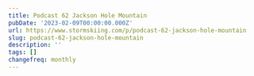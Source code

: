 ```yaml
---
title: Podcast 62 Jackson Hole Mountain
pubDate: '2023-02-09T00:00:00.000Z'
url: https://www.stormskiing.com/p/podcast-62-jackson-hole-mountain
slug: podcast-62-jackson-hole-mountain
description: ''
tags: []
changefreq: monthly
---
```


<!-- Add post content below -->
